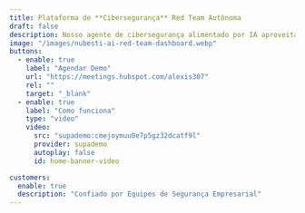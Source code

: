 ```yaml
---
title: Plataforma de **Cibersegurança** Red Team Autônoma
draft: false
description: Nosso agente de cibersegurança alimentado por IA aproveita os frameworks MITRE ATT&CK e OWASP para identificar, validar e priorizar continuamente vulnerabilidades com precisão cirúrgica — minimizando substancialmente os falsos positivos enquanto gera automaticamente patches antes que as ameaças escalem.
image: "/images/nubesti-ai-red-team-dashboard.webp"
buttons:
  - enable: true
    label: "Agendar Demo"
    url: "https://meetings.hubspot.com/alexis307"
    rel: ""
    target: "_blank"
  - enable: true
    label: "Como funciona"
    type: "video"
    video:
      src: "supademo:cmejoymuu0e7p5gz32dcatf9l"
      provider: supademo
      autoplay: false
      id: home-banner-video

customers:
  enable: true
  description: "Confiado por Equipes de Segurança Empresarial"
---
```

